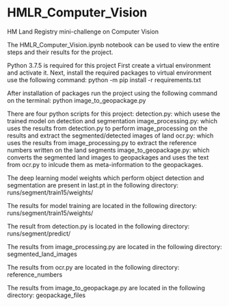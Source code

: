 # HMLR_Computer_Vision
HM Land Registry mini-challenge on Computer Vision

The HMLR_Computer_Vision.ipynb notebook can be used to view the entire steps and their results for the project.

Python 3.7.5 is required for this project
First create a virtual environment and activate it.
Next, install the required packages to virtual environment use the following command:
python -m pip install -r requirements.txt

After installation of packages run the project using the following command on the terminal:
python image_to_geopackage.py

There are four python scripts for this project:
detection.py: which usese the trained model on detection and segmentation
image_processing.py: which uses the results from detection.py to perform image_processing on the results and extract the segmented/detected images of land
ocr.py: which uses the results from image_processing.py to extract the reference numbers written on the land segments
image_to_geopackage.py: which converts the segmented land images to geopackages and uses the text from ocr.py to inlcude them as meta-information to the geopackages. 

The deep learning model weights which perform object detection and segmentation are present in last.pt in the following directory:
runs/segment/train15/weights/

The results for model training are located in the following directory:
runs/segment/train15/weights/

The result from detection.py is located in the following directory:
runs/segment/predict/

The results from image_processing.py are located in the following directory:
segmented_land_images

The results from ocr.py are located in the following directory:
reference_numbers

The results from image_to_geopackage.py are located in the following directory:
geopackage_files






